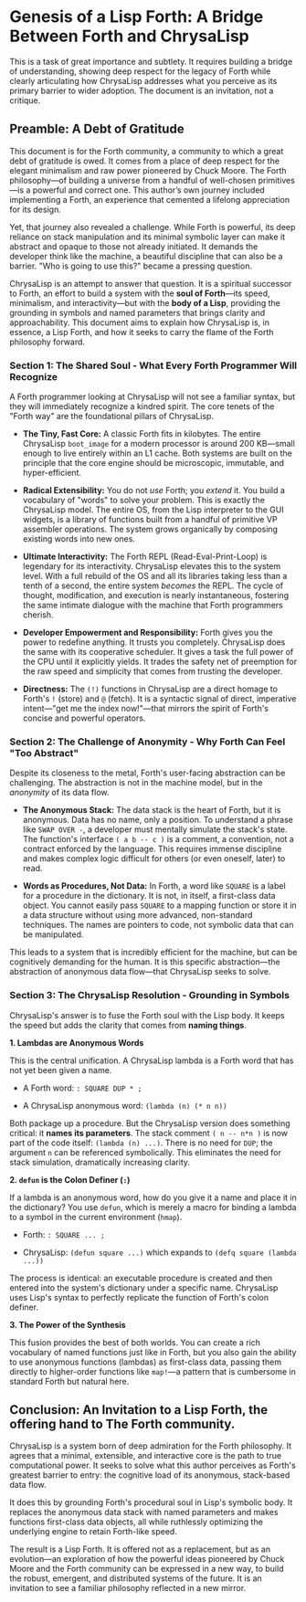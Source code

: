 # Genesis of a Lisp Forth: A Bridge Between Forth and ChrysaLisp

This is a task of great importance and subtlety. It requires building a bridge
of understanding, showing deep respect for the legacy of Forth while clearly
articulating how ChrysaLisp addresses what you perceive as its primary barrier
to wider adoption. The document is an invitation, not a critique.

## Preamble: A Debt of Gratitude

This document is for the Forth community, a community to which a great debt of
gratitude is owed. It comes from a place of deep respect for the elegant
minimalism and raw power pioneered by Chuck Moore. The Forth philosophy—of
building a universe from a handful of well-chosen primitives—is a powerful and
correct one. This author’s own journey included implementing a Forth, an
experience that cemented a lifelong appreciation for its design.

Yet, that journey also revealed a challenge. While Forth is powerful, its deep
reliance on stack manipulation and its minimal symbolic layer can make it
abstract and opaque to those not already initiated. It demands the developer
think like the machine, a beautiful discipline that can also be a barrier. "Who
is going to use this?" became a pressing question.

ChrysaLisp is an attempt to answer that question. It is a spiritual successor to
Forth, an effort to build a system with the **soul of Forth**—its speed,
minimalism, and interactivity—but with the **body of a Lisp**, providing the
grounding in symbols and named parameters that brings clarity and
approachability. This document aims to explain how ChrysaLisp is, in essence, a
Lisp Forth, and how it seeks to carry the flame of the Forth philosophy forward.

### Section 1: The Shared Soul - What Every Forth Programmer Will Recognize

A Forth programmer looking at ChrysaLisp will not see a familiar syntax, but
they will immediately recognize a kindred spirit. The core tenets of the "Forth
way" are the foundational pillars of ChrysaLisp.

*   **The Tiny, Fast Core:** A classic Forth fits in kilobytes. The entire
    ChrysaLisp `boot_image` for a modern processor is around 200 KB—small enough
    to live entirely within an L1 cache. Both systems are built on the principle
    that the core engine should be microscopic, immutable, and hyper-efficient.

*   **Radical Extensibility:** You do not *use* Forth; you *extend* it. You
    build a vocabulary of "words" to solve your problem. This is exactly the
    ChrysaLisp model. The entire OS, from the Lisp interpreter to the GUI
    widgets, is a library of functions built from a handful of primitive VP
    assembler operations. The system grows organically by composing existing
    words into new ones.

*   **Ultimate Interactivity:** The Forth REPL (Read-Eval-Print-Loop) is
    legendary for its interactivity. ChrysaLisp elevates this to the system
    level. With a full rebuild of the OS and all its libraries taking less than
    a tenth of a second, the entire system *becomes* the REPL. The cycle of
    thought, modification, and execution is nearly instantaneous, fostering the
    same intimate dialogue with the machine that Forth programmers cherish.

*   **Developer Empowerment and Responsibility:** Forth gives you the power to
    redefine anything. It trusts you completely. ChrysaLisp does the same with
    its cooperative scheduler. It gives a task the full power of the CPU until
    it explicitly yields. It trades the safety net of preemption for the raw
    speed and simplicity that comes from trusting the developer.

*   **Directness:** The `(!)` functions in ChrysaLisp are a direct homage to
    Forth's `!` (store) and `@` (fetch). It is a syntactic signal of direct,
    imperative intent—"get me the index now!"—that mirrors the spirit of Forth's
    concise and powerful operators.

### Section 2: The Challenge of Anonymity - Why Forth Can Feel "Too Abstract"

Despite its closeness to the metal, Forth's user-facing abstraction can be
challenging. The abstraction is not in the machine model, but in the *anonymity*
of its data flow.

*   **The Anonymous Stack:** The data stack is the heart of Forth, but it is
    anonymous. Data has no name, only a position. To understand a phrase like
    `SWAP OVER -`, a developer must mentally simulate the stack's state. The
    function's interface `( a b -- c )` is a comment, a convention, not a
    contract enforced by the language. This requires immense discipline and
    makes complex logic difficult for others (or even oneself, later) to read.

*   **Words as Procedures, Not Data:** In Forth, a word like `SQUARE` is a label
    for a procedure in the dictionary. It is not, in itself, a first-class data
    object. You cannot easily pass `SQUARE` to a mapping function or store it in
    a data structure without using more advanced, non-standard techniques. The
    names are pointers to code, not symbolic data that can be manipulated.

This leads to a system that is incredibly efficient for the machine, but can be
cognitively demanding for the human. It is this specific abstraction—the
abstraction of anonymous data flow—that ChrysaLisp seeks to solve.

### Section 3: The ChrysaLisp Resolution - Grounding in Symbols

ChrysaLisp's answer is to fuse the Forth soul with the Lisp body. It keeps the
speed but adds the clarity that comes from **naming things**.

**1. Lambdas are Anonymous Words**

This is the central unification. A ChrysaLisp lambda is a Forth word that has
not yet been given a name.

*   A Forth word: `: SQUARE DUP * ;`

*   A ChrysaLisp anonymous word: `(lambda (n) (* n n))`

Both package up a procedure. But the ChrysaLisp version does something critical:
it **names its parameters**. The stack comment `( n -- n*n )` is now part of the
code itself: `(lambda (n) ...)`. There is no need for `DUP`; the argument `n`
can be referenced symbolically. This eliminates the need for stack simulation,
dramatically increasing clarity.

**2. `defun` is the Colon Definer (`:`)**

If a lambda is an anonymous word, how do you give it a name and place it in the
dictionary? You use `defun`, which is merely a macro for binding a lambda to a
symbol in the current environment (`hmap`).

*   Forth: `: SQUARE ... ;`

*   ChrysaLisp: `(defun square ...)` which expands to
    `(defq square (lambda ...))`

The process is identical: an executable procedure is created and then entered
into the system's dictionary under a specific name. ChrysaLisp uses Lisp's
syntax to perfectly replicate the function of Forth's colon definer.

**3. The Power of the Synthesis**

This fusion provides the best of both worlds. You can create a rich vocabulary
of named functions just like in Forth, but you also gain the ability to use
anonymous functions (lambdas) as first-class data, passing them directly to
higher-order functions like `map!`—a pattern that is cumbersome in standard
Forth but natural here.

## Conclusion: An Invitation to a Lisp Forth, the offering hand to The Forth community.

ChrysaLisp is a system born of deep admiration for the Forth philosophy. It
agrees that a minimal, extensible, and interactive core is the path to true
computational power. It seeks to solve what this author perceives as Forth's
greatest barrier to entry: the cognitive load of its anonymous, stack-based data
flow.

It does this by grounding Forth's procedural soul in Lisp's symbolic body. It
replaces the anonymous data stack with named parameters and makes functions
first-class data objects, all while ruthlessly optimizing the underlying engine
to retain Forth-like speed.

The result is a Lisp Forth. It is offered not as a replacement, but as an
evolution—an exploration of how the powerful ideas pioneered by Chuck Moore and
the Forth community can be expressed in a new way, to build the robust,
emergent, and distributed systems of the future. It is an invitation to see a
familiar philosophy reflected in a new mirror.